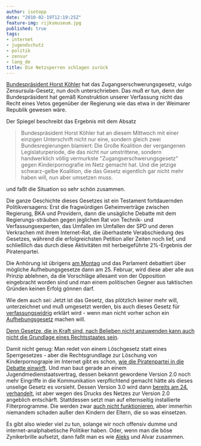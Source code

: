 ```yaml
---
author: isotopp
date: "2010-02-19T12:19:25Z"
feature-img: rijksmuseum.jpg
published: true
tags:
- internet
- jugendschutz
- politik
- zensur
- lang_de
title: Die Netzsperren schlagen zurück
---
```

[Bundespräsident Horst Köhler](http://www.spiegel.de/netzwelt/netzpolitik/0,1518,678608,00.html)
hat das Zugangserschwerungsgesetz, vulgo Zensursula-Gesetz, nun doch
unterschrieben. Das muß er tun, denn der Bundespräsident hat gemäß
Konstruktion unserer Verfassung nicht das Recht eines Vetos gegenüber der
Regierung wie das etwa in der Weimarer Republik gewesen wäre.

Der Spiegel beschreibt das Ergebnis mit dem Absatz

> Bundespräsident Horst Köhler hat an diesem Mittwoch mit einer einzigen
> Unterschrift nicht nur eine, sondern gleich zwei Bundesregierungen
> blamiert: Die Große Koalition der vergangenen Legislaturperiode, die das
> nicht nur umstrittene, sondern handwerklich völlig vermurkste
> "Zugangserschwerungsgesetz" gegen Kinderpornografie im Netz gemacht hat.
> Und die jetzige schwarz-gelbe Koalition, die das Gesetz eigentlich gar
> nicht mehr haben will, nun aber umsetzen muss.

und faßt die Situation so sehr schön zusammen.

Die ganze Geschichte dieses Gesetzes ist ein Testament fortdauernden
Politikversagens: Erst die fragwürdigen Geheimverträge zwischen Regierung,
BKA und Providern, dann die unsägliche Debatte mit dem Regierungs-sträuben
gegen jeglichen Rat von Technik- und Verfassungsexperten, das Umfallen im
Umfallen der SPD und deren Verkrachen mit ihrem Internet-Rat, die
überhastete Verabschiedung des Gesetzes, während die erfolgreichsten
Petition aller Zeiten noch lief, und schließlich das durch diese Aktivitäten
mit herbeigeführte 2%-Ergebnis der Piratenpartei.

Die Anhörung ist übrigens
[am Montag](http://www.netzpolitik.org/2010/bundespraesident-hat-zugangserschwerungsgesetz-unterschrieben/)
und das Parlament debattiert über mögliche Aufhebungsgesetze dann am 25.
Februar, wird diese aber alle aus Prinzip ablehnen, da die Vorschläge
allesamt von der Opposition eingebracht worden sind und man einem
politischen Gegner aus taktischen Gründen keinen Erfolg gönnen darf.

Wie dem auch sei: Jetzt ist das Gesetz, das plötzlich keiner mehr will,
unterzeichnet und muß umgesetzt werden, bis auch dieses Gesetz für
[verfassungswidrig](http://ak-zensur.de/2010/02/unterzeichnung.html) erklärt
wird - wenn man nicht vorher schon ein
[Aufhebungsgesetz](http://www.internet-law.de/2010/02/bundesprasident-unterzeichnet.html)
machen will.

[Denn Gesetze, die in Kraft sind, nach Belieben nicht anzuwenden kann auch nicht die Grundlage eines Rechtsstaates sein](http://www.bfdi.bund.de/bfdi_forum/showthread.php?s=2ec824f5fbb912c41904e8a68cb0a436&p=4952#post4952).

Damit nicht genug: Man redet von einem Löschgesetz statt eines Sperrgesetzes -
aber die Rechtsgrundlage zur Löschung von Kinderpornograpie im Internet
gibt es schon,
[wie die Piratenpartei in die Debatte einwirft](http://www.netzpolitik.org/2010/piratenpartei-loeschen-von-kinderpornographie-ueberfluessig/).
Und man baut gerade an einem Jugendmedienstaatsvertrag, dessen bekannt
gewordene Version 2.0 noch mehr Eingriffe in die Kommunikation verpflichtend
gemacht hätte als dieses unselige Gesetz es vorsieht. Dessen Version 3.0
wird dann
[bereits am 24. verhandelt](http://www.golem.de/1002/73237.html), ist aber
wegen des Drucks des Netzes zur Version 2.0 angeblich entschärft.
Stattdessen setzt man auf elternseitig installierte Filterprogramme. Die
werden zwar
[auch nicht funktionieren](../2009-08-06-jugendschutzfilter-saugen-und-daf-r-gibt-es-einen-grund),
aber immerhin niemandem schaden außer den Kindern der Eltern, die so was
einsetzen.

Es gibt also wieder viel zu tun, solange wir noch offensiv dumme und
internet-analphabetische Politiker haben. Oder, wenn man die böse
Zynikerbrille aufsetzt, dann faßt man es wie
[Aleks](http://oerks.de/blog/2010/02/19/) und Alvar zusammen.
